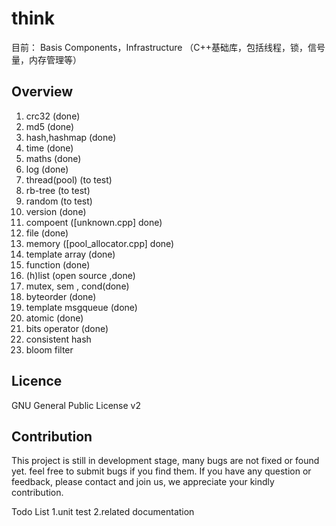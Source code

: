 think
=====
目前：
Basis Components，Infrastructure （C++基础库，包括线程，锁，信号量，内存管理等）

Overview
--------
1. crc32 (done)
2. md5  (done)
3. hash,hashmap (done)
4. time (done)
5. maths (done)
6. log  (done)
7. thread(pool) (to test)
8. rb-tree (to test)
9. random (to test)
10. version (done)
11. compoent ([unknown.cpp] done)
12. file (done)
13. memory ([pool_allocator.cpp] done)
14. template array (done)
15. function (done)
16. (h)list (open source ,done)
17. mutex, sem , cond(done)
18. byteorder (done)
19. template msgqueue (done)
20. atomic (done)
21. bits operator (done)
22. consistent hash 
23. bloom filter 


Licence
-------
GNU General Public License v2


Contribution
------------
This project is still in development stage, many bugs are not fixed or found yet. 
feel free to submit bugs if you find them. If you have any question or feedback, 
please contact and join us, we appreciate your kindly contribution.

Todo List
1.unit test 
2.related documentation 


